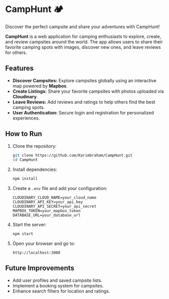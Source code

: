 # CampHunt 🏕️ 
Discover the perfect campsite and share your adventures with CampHunt!

**CampHunt** is a web application for camping enthusiasts to explore, create, and review campsites around the world. The app allows users to share their favorite camping spots with images, discover new ones, and leave reviews for others.

## Features 

- **Discover Campsites:** Explore campsites globally using an interactive map powered by **Mapbox**.
- **Create Listings:** Share your favorite campsites with photos uploaded via **Cloudinary**.
- **Leave Reviews:** Add reviews and ratings to help others find the best camping spots.
- **User Authentication:** Secure login and registration for personalized experiences.

## How to Run 

1. Clone the repository:
   ```bash
   git clone https://github.com/Karimbraham/CampHunt.git
   cd CampHunt
   ```

2. Install dependencies:
   ```bash
   npm install
   ```

3. Create a `.env` file and add your configuration:
   ```env
   CLOUDINARY_CLOUD_NAME=your_cloud_name
   CLOUDINARY_API_KEY=your_api_key
   CLOUDINARY_API_SECRET=your_api_secret
   MAPBOX_TOKEN=your_mapbox_token
   DATABASE_URL=your_database_url
   ```

4. Start the server:
   ```bash
   npm start
   ```

5. Open your browser and go to:
   ```
   http://localhost:3000
   ```

## Future Improvements 

- Add user profiles and saved campsite lists.
- Implement a booking system for campsites.
- Enhance search filters for location and ratings.
 

